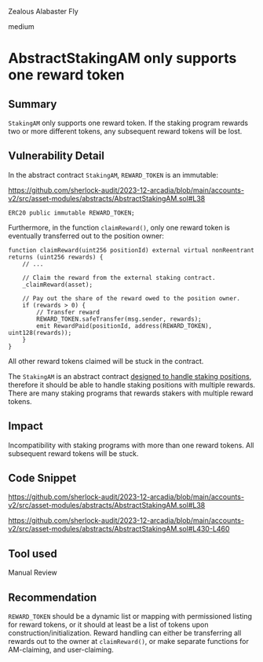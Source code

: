Zealous Alabaster Fly

medium

# AbstractStakingAM only supports one reward token

## Summary

`StakingAM` only supports one reward token. If the staking program rewards two or more different tokens, any subsequent reward tokens will be lost.

## Vulnerability Detail

In the abstract contract `StakingAM`, `REWARD_TOKEN` is an immutable:

https://github.com/sherlock-audit/2023-12-arcadia/blob/main/accounts-v2/src/asset-modules/abstracts/AbstractStakingAM.sol#L38

```solidity
ERC20 public immutable REWARD_TOKEN;
```

Furthermore, in the function `claimReward()`, only one reward token is eventually transferred out to the position owner:

```solidity
function claimReward(uint256 positionId) external virtual nonReentrant returns (uint256 rewards) {
    // ...

    // Claim the reward from the external staking contract.
    _claimReward(asset);

    // Pay out the share of the reward owed to the position owner.
    if (rewards > 0) {
        // Transfer reward
        REWARD_TOKEN.safeTransfer(msg.sender, rewards);
        emit RewardPaid(positionId, address(REWARD_TOKEN), uint128(rewards));
    }
}
```

All other reward tokens claimed will be stuck in the contract.

The `StakingAM` is an abstract contract [designed to handle staking positions](https://github.com/sherlock-audit/2023-12-arcadia/blob/main/accounts-v2/src/asset-modules/abstracts/AbstractStakingAM.sol#L16-L27), therefore it should be able to handle staking positions with multiple rewards. There are many staking programs that rewards stakers with multiple reward tokens. 

## Impact

Incompatibility with staking programs with more than one reward tokens. All subsequent reward tokens will be stuck.

## Code Snippet

https://github.com/sherlock-audit/2023-12-arcadia/blob/main/accounts-v2/src/asset-modules/abstracts/AbstractStakingAM.sol#L38

https://github.com/sherlock-audit/2023-12-arcadia/blob/main/accounts-v2/src/asset-modules/abstracts/AbstractStakingAM.sol#L430-L460

## Tool used

Manual Review

## Recommendation

`REWARD_TOKEN` should be a dynamic list or mapping with permissioned listing for reward tokens, or it should at least be a list of tokens upon construction/initialization. Reward handling can either be transferring all rewards out to the owner at `claimReward()`, or make separate functions for AM-claiming, and user-claiming.
